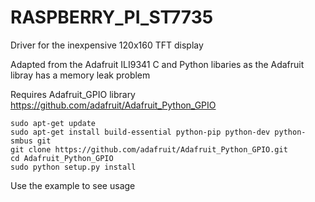 
# RASPBERRY_PI_ST7735
Driver for the inexpensive 120x160 TFT display

Adapted from the Adafruit ILI9341 C and Python libaries as the Adafruit libray has a memory leak problem


Requires Adafruit_GPIO library https://github.com/adafruit/Adafruit_Python_GPIO

```
sudo apt-get update
sudo apt-get install build-essential python-pip python-dev python-smbus git
git clone https://github.com/adafruit/Adafruit_Python_GPIO.git
cd Adafruit_Python_GPIO
sudo python setup.py install
```

Use the example to see usage


